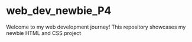 # web_dev_newbie_P4
Welcome to my web development journey! This repository showcases my newbie HTML and CSS project
